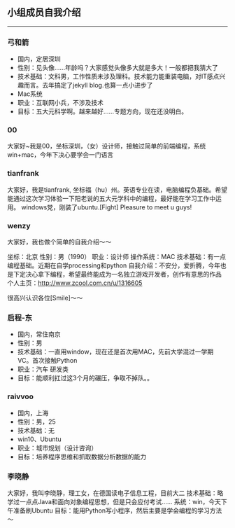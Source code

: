 ## 小组成员自我介绍

---

### 弓和箭

- 国内，定居深圳
- 性别：见头像……年龄吗？大家感觉头像多大就是多大！一般都把我猜大了
- 技术基础：文科男，工作性质未涉及理科。技术能力能重装电脑，对IT感点兴趣而言。去年搞定了jekyll blog.也算一点小进步了
- Mac系统
- 职业：互联网小兵，不涉及技术
- 目标：五大元科学啊。越来越好……专题方向，现在还没明白。

### 00

大家好~我是00，坐标深圳，（女）设计师，接触过简单的前端编程，系统win+mac，今年下决心要学会一门语言

### tianfrank

大家好，我是tianfrank, 坐标福（hu）州。英语专业在读，电脑编程负基础。希望能通过这次学习体验一下阳老说的五大元学科中的编程，最好能在学习工作中运用。
windows党，刚装了ubuntu.[Fight] Pleasure to meet u guys!

### wenzy

大家好，我也做个简单的自我介绍～～

坐标：北京
性别：男（1990）
职业：设计师
操作系统：MAC
技术基础：有一点编程基础。近期在自学processing和python
自我介绍：不安分，爱折腾，今年也是下定决心拿下编程，希望最终能成为一名独立游戏开发者，创作有意思的作品
个人主页：http://www.zcool.com.cn/u/1316605

很高兴认识各位[Smile]～～

### 启程-东

- 国内，常住南京
- 性别：男
- 技术基础：一直用window，现在还是首次用MAC，先前大学混过一学期VC。首次接触Python
- 职业：汽车 研发类
- 目标：能顺利扛过这3个月的碾压，争取不掉队。。

### raivvoo

- 国内，上海
- 性别：男，25
- 技术基础：无
- win10、Ubuntu
- 职业：城市规划（设计咨询）
- 目标：培养程序思维和抓取数据分析数据的能力

### 李晓静

大家好，我叫李晓静，理工女，在德国读电子信息工程，目前大二
技术基础：略学过一点点Java和面向对象编程思想，但是只会应付考试……
系统：win，今天下午准备刷Ubuntu
目标：能用Python写小程序，然后主要是学会编程的学习方法～
